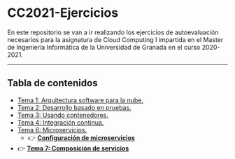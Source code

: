 # CC2021-Ejercicios
En este repositorio se van a ir realizando los ejercicios de autoevaluación necesarios para la asignatura de Cloud Computing I impartida en el Master de Ingeniería Informática de la Universidad de Granada en el curso 2020-2021.

---

## Tabla de contenidos

* [Tema 1: Arquitectura software para la nube.](Ejercicios/Tema1.md)
* [Tema 2: Desarrollo basado en pruebas.](Ejercicios/Tema2.md) 
* [Tema 3: Usando contenedores.](Ejercicios/Tema3.md)
* [Tema 4: Integración continua.](Ejercicios/Tema4.md) 
* [Tema 6: Microservicios.](Ejercicios/Tema6.md)
  * :point_right: **[Configuración de microservicios](Ejercicios/Tema6.md#configuración-de-microservicios)** 
* :point_right: **[Tema 7: Composición de servicios](Ejercicios/Tema7.md)** 
<!--* [Tema 7: Orquestación de máquinas virtuales]() -->